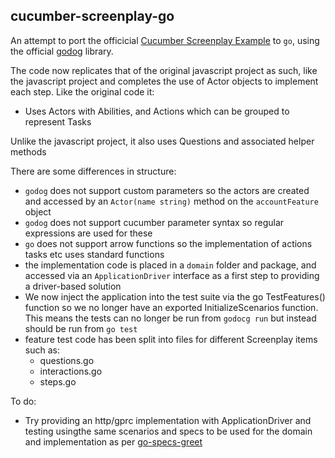 ## cucumber-screenplay-go

An attempt to port the officicial [Cucumber Screenplay Example](https://github.com/cucumber-school/screenplay-example/tree/code) to `go`, using the official [godog](https://github.com/cucumber/godog/) library.

The code now replicates that of the original javascript project as such, like the javascript project and completes the use of Actor objects to implement each step. Like the original code it:
- Uses Actors with Abilities, and Actions which can be grouped to represent Tasks

Unlike the javascript project, it also uses Questions and associated helper methods

There are some differences in structure:
- `godog` does not support custom parameters so the actors are created and accessed by an `Actor(name string)` method on the `accountFeature` object
- `godog` does not support cucumber parameter syntax so regular expressions are used for these
- `go` does not support arrow functions so the implementation of actions tasks etc uses standard functions
- the implementation code is placed in a `domain` folder and package, and accessed via an `ApplicationDriver` interface as a first step to providing a driver-based solution
- We now inject the application into the test suite via the go TestFeatures() function so we no longer have an exported InitializeScenarios function. This means the tests can no longer be run from `godocg run` but instead should be run from `go test`
- feature test code has been split into files for different Screenplay items such as:
   - questions.go
   - interactions.go
   - steps.go

To do:
- Try providing an http/gprc implementation with ApplicationDriver and testing usingthe same scenarios and specs to be used for the domain and implementation as per [go-specs-greet](https://github.com/quii/go-specs-greet)